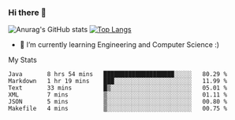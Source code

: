 ### Hi there 👋

![Anurag's GitHub stats](https://github-readme-stats.vercel.app/api?username=MatteoIorio11&show_icons=true&theme=dark) 
[![Top Langs](https://github-readme-stats.vercel.app/api/top-langs/?username=MatteoIorio11&theme=dark)](https://github.com/MatteoIorio11/github-readme-stats)

- 🌱 I’m currently learning Engineering and Computer Science :)

<!--
**MatteoIorio11/MatteoIorio11** is a ✨ _special_ ✨ repository because its `README.md` (this file) appears on your GitHub profile.

Here are some ideas to get you started:

- 🔭 I’m currently working on ...
- 🌱 I’m currently learning ...
- 👯 I’m looking to collaborate on ...
- 🤔 I’m looking for help with ...
- 💬 Ask me about ...
- 📫 How to reach me: ...
- 😄 Pronouns: ...
- ⚡ Fun fact: ...
-->
My Stats
<!--START_SECTION:waka-->

```text
Java       8 hrs 54 mins   ████████████████████░░░░░   80.29 %
Markdown   1 hr 19 mins    ███░░░░░░░░░░░░░░░░░░░░░░   11.99 %
Text       33 mins         █▒░░░░░░░░░░░░░░░░░░░░░░░   05.01 %
XML        7 mins          ▒░░░░░░░░░░░░░░░░░░░░░░░░   01.11 %
JSON       5 mins          ▒░░░░░░░░░░░░░░░░░░░░░░░░   00.80 %
Makefile   4 mins          ▒░░░░░░░░░░░░░░░░░░░░░░░░   00.75 %
```

<!--END_SECTION:waka-->
